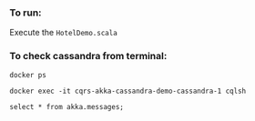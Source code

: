### To run:

Execute the `HotelDemo.scala`

### To check cassandra from terminal:

```
docker ps

docker exec -it cqrs-akka-cassandra-demo-cassandra-1 cqlsh

select * from akka.messages;
```

